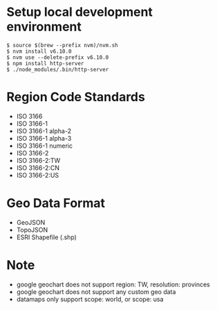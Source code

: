 # Setup local development environment

```
$ source $(brew --prefix nvm)/nvm.sh
$ nvm install v6.10.0
$ nvm use --delete-prefix v6.10.0
$ npm install http-server
$ ./node_modules/.bin/http-server
``` 

# Region Code Standards

* ISO 3166
* ISO 3166-1
* ISO 3166-1 alpha-2 
* ISO 3166-1 alpha-3
* ISO 3166-1 numeric 
* ISO 3166-2
* ISO 3166-2:TW
* ISO 3166-2:CN
* ISO 3166-2:US

# Geo Data Format

* GeoJSON
* TopoJSON
* ESRI Shapefile (.shp)

# Note

* google geochart does not support region: TW, resolution: provinces
* google geochart does not support any custom geo data
* datamaps only support scope: world, or scope: usa

